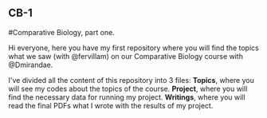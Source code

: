 ## CB-1
#Comparative Biology, part one.

Hi everyone, here you have my first repository where you will find the topics what we saw (with @fervillam) on our Comparative Biology course with @Dmirandae.

I've divided all the content of this repository into 3 files:
__Topics__, where you will see my codes about the topics of the course.
__Project__, where you will find the necessary data for running my project.
__Writings__, where you will read the final PDFs what I wrote with the results of my project.
